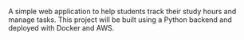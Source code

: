 A simple web application to help students track their study hours and manage tasks. This project will be built using a Python backend and deployed with Docker and AWS.
